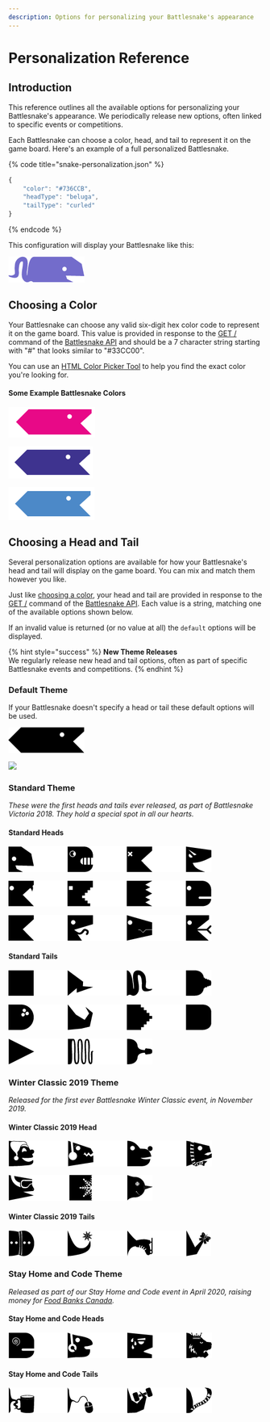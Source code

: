 ```yaml
---
description: Options for personalizing your Battlesnake's appearance
---
```


# Personalization Reference

## Introduction

This reference outlines all the available options for personalizing your Battlesnake's appearance. We periodically release new options, often linked to specific events or competitions.

Each Battlesnake can choose a color, head, and tail to represent it on the game board. Here's an example of a full personalized Battlesnake.

{% code title="snake-personalization.json" %}
```javascript
{
	"color": "#736CCB",
	"headType": "beluga",
	"tailType": "curled"
}
```
{% endcode %}

This configuration will display your Battlesnake like this:

![](../.gitbook/assets/samplesnake.png)

## Choosing a Color

Your Battlesnake can choose any valid six-digit hex color code to represent it on the game board. This value is provided in response to the [GET /](api.md#undefined) command of the [Battlesnake API](api.md) and should be a 7 character string starting with "\#" that looks similar to "\#33CC00".

You can use an [HTML Color Picker Tool](https://www.w3schools.com/colors/colors_picker.asp) to help you find the exact color you're looking for.

#### **Some Example Battlesnake Colors**

![\#E80978](../.gitbook/assets/screenshot-2020-05-13-09.19.33.png)

![\#3E338F](../.gitbook/assets/screenshot-2020-05-13-09.19.58.png)

![\#4C89C8](../.gitbook/assets/screenshot-2020-05-13-09.20.29.png)

## Choosing a Head and Tail

Several personalization options are available for how your Battlesnake's head and tail will display on the game board. You can mix and match them however you like.

Just like [choosing a color](personalization.md#color), your head and tail are provided in response to the [GET /](api.md#undefined) command of the [Battlesnake API](api.md). Each value is a string, matching one of the available options shown below.

If an invalid value is returned \(or no value at all\) the `default` options will be displayed.

{% hint style="success" %}
**New Theme Releases**  
We regularly release new head and tail options, often as part of specific Battlesnake events and competitions.
{% endhint %}

### **Default Theme**

If your Battlesnake doesn't specify a head or tail these default options will be used.

![default head and tail](../.gitbook/assets/defaultsnake.png)

![](https://media.battlesnake.com/snakes/tails/default.svg)

### Stand**ard Theme**

_These were the first heads and tails ever released, as part of Battlesnake Victoria 2018. They hold a special spot in all our hearts._

#### Standard Heads

![beluga, bender, dead, evil ](../.gitbook/assets/standardheads1.png)

![fang, pixel, sand-worm, safe](../.gitbook/assets/standardheads2.png)

![shades, silly, smile, tongue](../.gitbook/assets/standardheads3.png)

#### **Standard Tails**

![block-bum, bolt, curled, fat-rattle](../.gitbook/assets/standardtail1.png)

![freckle, hook, pixel, round-bum](../.gitbook/assets/standardtail2.png)

![sharp, skinny, small-rattle](../.gitbook/assets/standardtail3.png)

### **Winter Classic 2019 Theme**

_Released for the first ever Battlesnake Winter Classic event, in November 2019._

#### Winter Classic 2019 Head

![bwc-bonhomme, bwc-earmuffs, bwc-rudolph, bwc-scarf](../.gitbook/assets/winterheads2.png)

![bwc-ski, bwc-snow-worm, bwc-snowman](../.gitbook/assets/winterheads1.png)

#### Winter Classic 2019 Tails

![bwc-bonhomme, bwc-flake, bwc-ice-skate, bwc-present](../.gitbook/assets/wintertails.png)

### **Stay Home and Code Theme**

_Released as part of our Stay Home and Code event in April 2020, raising money for_ [_Food Banks Canada_](https://www.foodbankscanada.ca/)_._

#### Stay Home and Code Heads

![shac-caffeine, shac-gamer, shac-workout, shac-tiger-king](../.gitbook/assets/shacheads.png)

#### Stay Home and Code Tails

![shac-coffee, shac-mouse, shac-weight, shac-tiger-tail](../.gitbook/assets/shactails.png)

